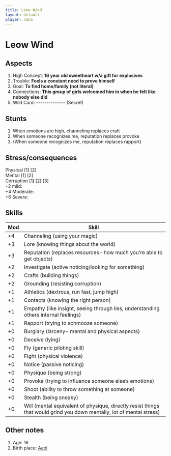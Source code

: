 ```yaml
---
title: Leow Wind
layout: default
player: Jana
---
```


# Leow Wind
## Aspects
1. High Concept: **16 year old sweetheart w/a gift for explosives**
2. Trouble: **Feels a constant need to prove himself**
3. Goal: **To find home/family (not literal)**
4. Connections: **This group of girls welcomed him in when he felt like nobody else did**
5. Wild Card: **--------------** (Secret)

## Stunts
1. When emotions are high, channeling replaces craft
2. When someone recognizes me, reputation replaces provoke
3. (When someone recognizes me, reputation replaces rapport)
## Stress/consequences
Physical \[1] \[2] \
Mental \[1] \[2] \
Corruption \[1] \[2] \[3] \
+2 mild: \
+4 Moderate: \
+6 Severe: 

## Skills

| Mod | Skill                                                                                                                 |
| --- | --------------------------------------------------------------------------------------------------------------------- |
| +4  | Channeling (using your magic)                                                                                         |
| +3  | Lore (knowing things about the world)                                                                                 |
| +3  | Reputation (replaces resources- how much you’re able to get objects)                                                  |
| +2  | Investigate (active noticing/looking for something)                                                                   |
| +2  | Crafts (building things)                                                                                              |
| +2  | Grounding (resisting corruption)                                                                                      |
| +1  | Athletics (dextrous, run fast, jump high)                                                                             |
| +1  | Contacts (knowing the right person)                                                                                   |
| +1  | Empathy (like insight, seeing through lies, understanding others internal feelings)                                   |
| +1  | Rapport (trying to schmooze someone)                                                                                  |
| +0  | Burglary (larceny- mental and physical aspects)                                                                       |
| +0  | Deceive (lying)                                                                                                       |
| +0  | Fly (generic piloting skill)                                                                                          |
| +0  | Fight (physical violence)                                                                                             |
| +0  | Notice (passive noticing)                                                                                             |
| +0  | Physique (being strong)                                                                                               |
| +0  | Provoke (trying to influence someone else’s emotions)                                                                 |
| +0  | Shoot (ability to throw something at someone)                                                                         |
| +0  | Stealth (being sneaky)                                                                                                |
| +0  | Will (mental equivalent of physique, directly resist things that would grind you down mentally, lot of mental stress) |

## Other notes
1. Age: 16
2. Birth place: [Aeol](/FATE_in_the_BAWG/locations/Aeol.html)
